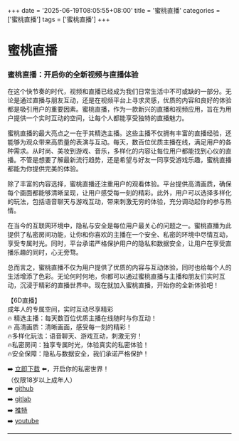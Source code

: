 +++
date = '2025-06-19T08:05:55+08:00'
title = '蜜桃直播'
categories = ['蜜桃直播']
tags = ['蜜桃直播']
+++

# 蜜桃直播

### 蜜桃直播：开启你的全新视频与直播体验

在这个快节奏的时代，视频和直播已经成为我们日常生活中不可或缺的一部分。无论是通过直播与朋友互动，还是在视频平台上寻求灵感，优质的内容和良好的体验都是吸引用户的重要因素。蜜桃直播，作为一款新兴的直播和视频应用，旨在为用户提供一个实时互动的空间，让每个人都能享受独特的直播魅力。

蜜桃直播的最大亮点之一在于其精选主播。这些主播不仅拥有丰富的直播经验，还能够为观众带来高质量的表演与互动。每天，数百位优质主播在线，满足用户的各种需求。从时尚、美妆到游戏、音乐，多样化的内容让每位用户都能找到心仪的直播。不管是想要了解最新流行趋势，还是希望与好友一同享受游戏乐趣，蜜桃直播都能为你提供完美的体验。

除了丰富的内容选择，蜜桃直播还注重用户的观看体验。平台提供高清画质，确保每个画面都能够清晰呈现，让用户感受每一刻的精彩。此外，用户可以选择多样化的玩法，包括语音聊天与游戏互动，带来刺激无穷的体验，充分调动起你的参与热情。

在当今的互联网环境中，隐私与安全是每位用户最关心的问题之一。蜜桃直播为此提供了私密房间功能，让你和你喜欢的主播在一个安全、私密的环境中尽情互动，享受专属时光。同时，平台承诺严格保护用户的隐私和数据安全，让用户在享受直播乐趣的同时，心无旁骛。

总而言之，蜜桃直播不仅为用户提供了优质的内容与互动体验，同时也给每个人的生活增添了色彩。无论何时何地，你都可以通过蜜桃直播与主播和朋友们实时互动，沉浸于精彩的直播世界中。现在就加入蜜桃直播，开始你的全新体验吧！

【6D直播】  
成年人的专属空间，实时互动尽享精彩  
🔥 精选主播：每天数百位优质主播在线随时与你互动！  
🔥 高清画质：清晰画面，感受每一刻的精彩！  
🔥多样化玩法：语音聊天、游戏互动，刺激无穷！  
🔥私密房间：独享专属时光，体验真实的私密体验！  
🔥安全保障：隐私与数据安全，我们承诺严格保护！  

➡️ [立即下载](https://down123.s3.ap-east-1.amazonaws.com/down/down.html?channelCode=blog) ⬅️，开启你的私密世界！  
（仅限18岁以上成年人）  
➡️ [github](https://aldult-live.github.io/)  
➡️ [gitlab](https://seo-09598d.gitlab.io/)  
➡️ [推特](https://x.com/wegame33)  
➡️ [youtube](https://www.youtube.com/@6Dlive)  

---
